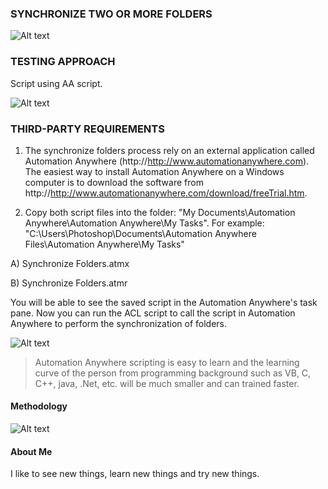 ### SYNCHRONIZE TWO OR MORE FOLDERS ###

![Alt text](http://173.0.133.251/images/GitHub/synch.gif "Synchronize Folders")



### TESTING APPROACH ###


Script using AA script.

![Alt text](http://173.0.133.251/images/GitHub/SynchronizeFoldersScript.jpg "AA Synchronize Folders script")



### THIRD-PARTY REQUIREMENTS ###

1.  The synchronize folders process rely on an external application called Automation Anywhere (http://http://www.automationanywhere.com).  The easiest way to install Automation Anywhere on a Windows computer is to download the software from http://http://www.automationanywhere.com/download/freeTrial.htm.

2.  Copy both script files into the folder: "My Documents\Automation Anywhere\Automation Anywhere\My Tasks".  For example: "C:\Users\Photoshop\Documents\Automation Anywhere Files\Automation Anywhere\My Tasks"

A)  Synchronize Folders.atmx
 
B)  Synchronize Folders.atmr

You will be able to see the saved script in the Automation Anywhere's task pane.  Now you can run the ACL script to call the script in Automation Anywhere to perform the synchronization of folders.

![Alt text](http://173.0.133.251/images/GitHub/SynchronizeFoldersTask.jpg "Saved task")

<blockquote>Automation Anywhere scripting is easy to learn and the learning curve of the person from programming background such as VB, C, C++, java, .Net, etc. will be much smaller and can trained faster.</blockquote>


#### Methodology ####

![Alt text](http://173.0.133.251/images/GitHub/use-methodology.gif "How I Work")


#### About Me ####

I like to see new things, learn new things and try new things.
